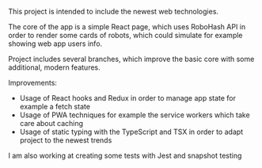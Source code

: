 This project is intended to include the newest web technologies.

The core of the app is a simple React page, which uses RoboHash API in order to render some cards of robots, which could simulate for example showing web app users info.

Project includes several branches, which improve the basic core with some additional, modern features.

Improvements:

- Usage of React hooks and Redux in order to manage app state for example a fetch state
- Usage of PWA techniques for example the service workers which take care about caching
- Usage of static typing with the TypeScript and TSX in order to adapt project to the newest trends

I am also working at creating some tests with Jest and snapshot testing
